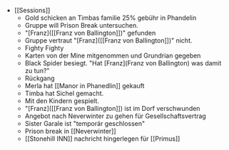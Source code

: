 - [[Sessions]]
	- Gold schicken an Timbas familie 25% gebühr in Phandelin
	- Gruppe will Prison Break untersuchen.
	- "[Franz]([[Franz von Ballington]])" gefunden
	- Gruppe vertraut "[Franz]([[Franz von Ballington]])" nicht.
	- Fighty Fighty
	- Karten von der Mine mitgenommen und Grundrian gegeben
	- Black Spider besiegt. "Hat [Franz](Franz von Ballington) was damit zu tun?"
	- Rückgang
	- Merla hat [[Manor in Phanedlin]] gekauft
	- Timba hat Sichel gemacht.
	- Mit den Kindern gespielt.
	- "[Franz]([[Franz von Ballington]]) ist im Dorf verschwunden
	- Angebot nach Neverwinter zu gehen für Gesellschaftsvertrag
	- Sister Garale ist "temporär geschlossen"
	- Prison break in [[Neverwinter]]
	- [[Stonehill INN]] nachricht hingerlegen für [[Primus]]